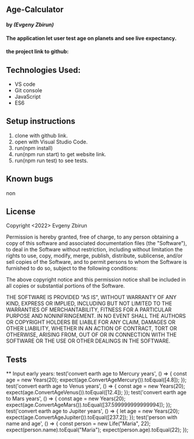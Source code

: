 ## Age-Calculator

#### by _**(Evgeny Zbirun)**_

#### The application let user test age on planets and see live expectancy.



#### the project link to github: 

## Technologies Used:
* VS code
* Git console
* JavaScript
* ES6

## Setup instructions

1. clone with github link.
2. open with Visual Studio Code.
3. run(npm install)
4. run(npm run start) to get website link.
5. run(npm run test) to see tests.


## Known bugs
 non

## License

Copyright <2022> Evgeny Zbirun

Permission is hereby granted, free of charge, to any person obtaining a copy of this software and associated documentation files (the "Software"), to deal in the Software without restriction, including without limitation the rights to use, copy, modify, merge, publish, distribute, sublicense, and/or sell copies of the Software, and to permit persons to whom the Software is furnished to do so, subject to the following conditions:

The above copyright notice and this permission notice shall be included in all copies or substantial portions of the Software.

THE SOFTWARE IS PROVIDED "AS IS", WITHOUT WARRANTY OF ANY KIND, EXPRESS OR IMPLIED, INCLUDING BUT NOT LIMITED TO THE WARRANTIES OF MERCHANTABILITY, FITNESS FOR A PARTICULAR PURPOSE AND NONINFRINGEMENT. IN NO EVENT SHALL THE AUTHORS OR COPYRIGHT HOLDERS BE LIABLE FOR ANY CLAIM, DAMAGES OR OTHER LIABILITY, WHETHER IN AN ACTION OF CONTRACT, TORT OR OTHERWISE, ARISING FROM, OUT OF OR IN CONNECTION WITH THE SOFTWARE OR THE USE OR OTHER DEALINGS IN THE SOFTWARE.

## Tests
** Input early years:
test('convert earth age to Mercury years', () => {
    const age = new Years(20);
    expect(age.ConvertAgeMercury()).toEqual([4.8]);
  });
  test('convert earth age to Venus years', () => {
    const age = new Years(20);
    expect(age.ConvertAgeVenus()).toEqual([12.4]);
  });
  test('convert earth age to Mars years', () => {
    const age = new Years(20);
    expect(age.ConvertAgeMars()).toEqual([37.599999999999994]);
  });
  test('convert earth age to Jupiter years', () => {
    let age = new Years(20);
    expect(age.ConvertAgeJupiter()).toEqual([237.2]);
  });
   test('person with name and age', () => {
    const person = new Life("Maria", 22);
    expect(person.name).toEqual("Maria");
    expect(person.age).toEqual(22);
  });

